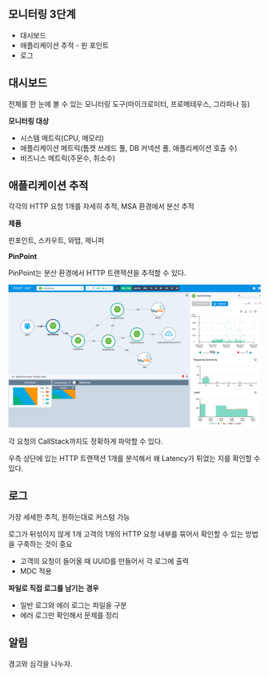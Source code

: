 ## 모니터링 3단계

- 대시보드
- 애플리케이션 추적 - 핀 포인트
- 로그

## 대시보드

전체를 한 눈에 볼 수 있는 모니터링 도구(마이크로미터, 프로메테우스, 그라파나 등)

**모니터링 대상**
- 시스템 메트릭(CPU, 메모리)
- 애플리케이션 메트릭(톰캣 쓰레드 풀, DB 커넥션 풀, 애플리케이션 호출 수)
- 비즈니스 메트릭(주문수, 취소수)

## 애플리케이션 추적

각각의 HTTP 요청 1개를 자세히 추적, MSA 환경에서 분산 추적

**제품**

핀포인트, 스카우트, 와탭, 제니퍼

**PinPoint**

PinPoint는 분산 환경에서 HTTP 트랜잭션을 추적할 수 있다.

![img.png](img.png)

각 요청의 CallStack까지도 정확하게 파악할 수 있다.

우측 상단에 있는 HTTP 트랜잭션 1개를 분석해서 왜 Latency가 튀었는 지를 확인할 수 있다.

## 로그

가장 세세한 추적, 원하는대로 커스텀 가능

로그가 뒤섞이지 않게 1개 고객의 1개의 HTTP 요청 내부를 묶어서 확인할 수 있는 방법을 구축하는 것이 중요
- 고객의 요청이 들어올 때 UUID를 만들어서 각 로그에 출력
- MDC 적용

**파일로 직접 로그를 남기는 경우**
- 일반 로그와 에러 로그는 파일을 구분
- 에러 로그만 확인해서 문제를 정리
 
## 알림

경고와 심각을 나누자.